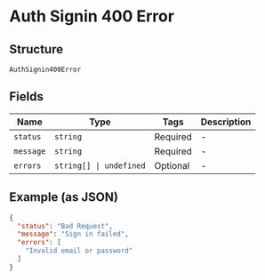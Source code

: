
# Auth Signin 400 Error

## Structure

`AuthSignin400Error`

## Fields

| Name | Type | Tags | Description |
|  --- | --- | --- | --- |
| `status` | `string` | Required | - |
| `message` | `string` | Required | - |
| `errors` | `string[] \| undefined` | Optional | - |

## Example (as JSON)

```json
{
  "status": "Bad Request",
  "message": "Sign in failed",
  "errors": [
    "Invalid email or password"
  ]
}
```

